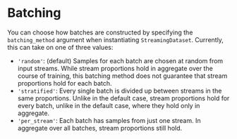 # Batching

You can choose how batches are constructed by specifying the `batching_method` argument when instantiating `StreamingDataset`. Currently, this can take on one of three values:

- `'random'`: (default) Samples for each batch are chosen at random from input streams. While stream proportions hold in aggregate over the course of training, this batching method does not guarantee that stream proportions hold for each batch.
- `'stratified'`: Every single batch is divided up between streams in the same proportions. Unlike in the default case, stream proportions hold for every batch, unlike in the default case, where they hold only in aggregate.
- `'per_stream'`: Each batch has samples from just one stream. In aggregate over all batches, stream proportions still hold.
